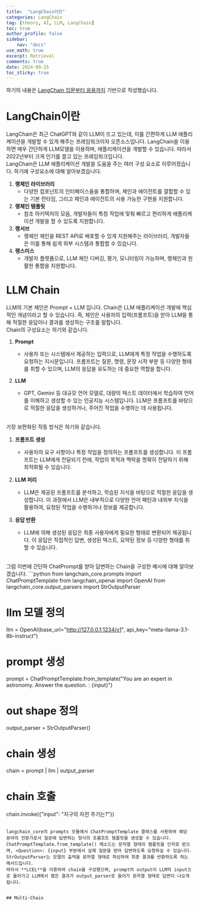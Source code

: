 ```yaml
---
title:  "LangChain이란"
categories: LangChain
tag: [theory, AI, LLM, LangChain]
toc: true
author_profile: false
sidebar:
    nav: "docs"
use_math: true
excerpt: Retrieval
comments: true
date: 2024-09-25
toc_sticky: true
---
```

하기의 내용은 <a href="https://wikidocs.net/book/14473" target="_blank">LangChain 입문부터 응용까지</a> 기반으로 작성했습니다.

# LangChain이란
LangChain은 최근 ChatGPT와 같이 LLM이 뜨고 있는데, 이를 간편하게 LLM 애플리케이션을 개발할 수 있게 해주는 프레임워크이자 오픈소스입니다. LangChain을 이용하면 매우 간단하게 LLM모델을 이용하며, 애플리케이션을 개발할 수 있습니다. 따라서 2022년부터 크게 인기를 끌고 있는 프레임워크입니다.    
LangChain은 LLM 애플리케이션 개발을 도움을 주는 여러 구성 요소로 이루어졌습니다. 하기에 구성요소에 대해 알아보겠습니다.   
1. **랭체인 라이브러리**
    - 다양한 컴포넌트의 인터페이스들을 통합하며, 체인과 에이전트를 결합할 수 있는 기본 런타임, 그리고 체인과 에이전트의 사용 가능한 구현을 지원합니다.
2. **랭체인 템플릿**
    - 참조 아키텍처의 모음, 개발자들이 특정 작업에 맞춰 빠르고 편리하게 애플리케이션 개발을 할 수 있도록 지원합니다.
3. **랭서브**
    - 랭체인 체인을 REST API로 배포할 수 있게 지원해주는 라이브러리, 개발자들은 이를 통해 쉽게 외부 시스템과 통합할 수 있습니다.
4. **랭스미스**
    - 개발자 플랫폼으로, LLM 체인 디버깅, 평가, 모니터링이 가능하며, 랭체인과 원활한 통합을 지원합니다.   


# LLM Chain
LLM의 기본 체인은 Prompt + LLM 입니다. Chain은 LLM 애플리케이션 개발에 핵심적인 개념이라고 할 수 있습니다. 즉, 체인은 사용자의 입력(프롬프트)을 받아 LLM을 통해 적절한 응답이나 결과를 생성하는 구조를 말합니다.   
Chain의 구성요소는 하기와 같습니다.   
1. **Prompt**
    - 사용자 또는 시스템에서 제공하는 입력으로, LLM에게 특정 작업을 수행하도록 요청하는 지시문입니다. 프롬프트는 질문, 명령, 문장 시작 부분 등 다양한 형태를 취할 수 있으며, LLM의 응답을 유도하는 데 중요한 역할을 합니다.

2. **LLM** 
    - GPT, Gemini 등 대규모 언어 모델로, 대량의 텍스트 데이터에서 학습하여 언어를 이해하고 생성할 수 있는 인공지능 시스템입니다. LLM은 프롬프트를 바탕으로 적절한 응답을 생성하거나, 주어진 작업을 수행하는 데 사용됩니다.  
   

<br>
가장 보편화된 작동 방식은 하기와 같습니다.    

1. **프롬프트 생성**
    - 사용자의 요구 사항이나 특정 작업을 정의하는 프롬프트를 생성합니다. 이 프롬프트는 LLM에게 전달되기 전에, 작업의 목적과 맥락을 명확히 전달하기 위해 최적화될 수 있습니다.

2. **LLM 처리**
    - LLM은 제공된 프롬프트를 분석하고, 학습된 지식을 바탕으로 적절한 응답을 생성합니다. 이 과정에서 LLM은 내부적으로 다양한 언어 패턴과 내외부 지식을 활용하여, 요청된 작업을 수행하거나 정보를 제공합니다.

3. **응답 반환**
    - LLM에 의해 생성된 응답은 최종 사용자에게 필요한 형태로 변환되어 제공됩니다. 이 응답은 직접적인 답변, 생성된 텍스트, 요약된 정보 등 다양한 형태를 취할 수 있습니다.

<br>
그럼 이번에 간단하 ChatPrompt를 받아 답변하는 Chain을 구성한 예시에 대해 알아보겠습니다.   
```python
from langchain_core.prompts import ChatPromptTemplate
from langchain_openai import OpenAI
from langchain_core.output_parsers import StrOutputParser

# llm 모델 정의
llm = OpenAI(base_url="http://127.0.0.1:1234/v1", api_key="meta-llama-3.1-8b-instruct")

# prompt 생성
prompt = ChatPromptTemplate.from_template("You are an expert in astronomy. Answer the question. <Question>: {input}")

# out shape 정의
output_parser = StrOutputParser()

# chain 생성
chain = prompt | llm | output_parser

# chain 호출
chain.invoke({"input": "지구의 자전 주기는?"})
```

langchain_core의 prompts 모듈에서 ChatPromptTemplate 클래스를 사용하여 해당 분야의 전문가로서 질문에 답변하는 형식의 프롬프트 템플릿을 생성할 수 있습니다. ChatPromptTemplate.from_template() 메소드는 문자열 형태의 템플릿을 인자로 받으며, <Question>: {input} 부분에서 실제 질문을 받아 답변하도록 요청하실 수 있습니다.  
StrOutputParser는 모델의 출력을 문자열 형태로 파싱하여 최종 결과를 반환하도록 하는 메서드입니다.  
따라서 **LCEL**을 이용하여 chain을 구성했으며, prompt의 output이 LLM의 input으로 들어가고 LLM에서 뱉은 결과가 output_parser로 들어가 문자열 형태로 답변이 나오게 됩니다.   


## Multi-Chain
